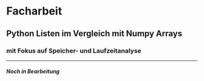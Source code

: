 # Facharbeit


## Python Listen im Vergleich mit Numpy Arrays

### mit Fokus auf Speicher- und Laufzeitanalyse

---
##### Noch in Bearbeitung